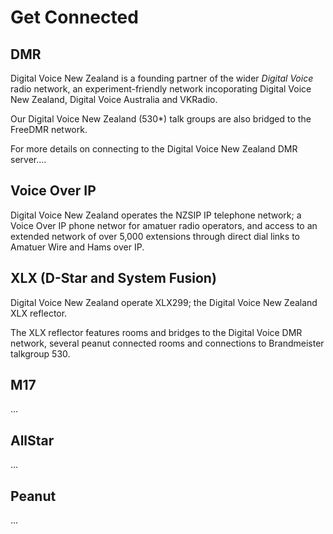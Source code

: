 # Get Connected

## DMR

Digital Voice New Zealand is a founding partner of the wider *Digital Voice* radio network, an experiment-friendly network incoporating Digital Voice New Zealand, Digital Voice Australia and VKRadio.

Our Digital Voice New Zealand (530\*) talk groups are also bridged to the FreeDMR network.

For more details on connecting to the Digital Voice New Zealand DMR server....

## Voice Over IP

Digital Voice New Zealand operates the NZSIP IP telephone network;  a Voice Over IP phone networ for amatuer radio operators, and access to an extended network of over 5,000 extensions through direct dial links to Amatuer Wire and Hams over IP.


## XLX (D-Star and System Fusion)

Digital Voice New Zealand operate XLX299; the Digital Voice New Zealand XLX reflector.

The XLX reflector features rooms and bridges to the Digital Voice DMR network, several peanut connected rooms and connections to Brandmeister talkgroup 530.


## M17 

...


## AllStar

...

## Peanut

...

